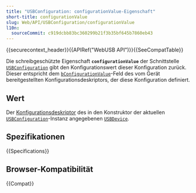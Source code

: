 ```yaml
---
title: "USBConfiguration: configurationValue-Eigenschaft"
short-title: configurationValue
slug: Web/API/USBConfiguration/configurationValue
l10n:
  sourceCommit: c919dcbb83bc360299b21f3b35bf645b7860eb43
---
```


{{securecontext_header}}{{APIRef("WebUSB API")}}{{SeeCompatTable}}

Die schreibgeschützte Eigenschaft **`configurationValue`** der Schnittstelle [`USBConfiguration`](/de/docs/Web/API/USBConfiguration) gibt den Konfigurationswert dieser Konfiguration zurück. Dieser entspricht dem [`bConfigurationValue`](https://www.beyondlogic.org/usbnutshell/usb5.shtml#ConfigurationDescriptors)-Feld des vom Gerät bereitgestellten Konfigurationsdeskriptors, der diese Konfiguration definiert.

## Wert

Der [Konfigurationsdeskriptor](https://www.beyondlogic.org/usbnutshell/usb5.shtml#ConfigurationDescriptors) des in den Konstruktor der aktuellen [`USBConfiguration`](/de/docs/Web/API/USBConfiguration)-Instanz angegebenen [`USBDevice`](/de/docs/Web/API/USBDevice).

## Spezifikationen

{{Specifications}}

## Browser-Kompatibilität

{{Compat}}
